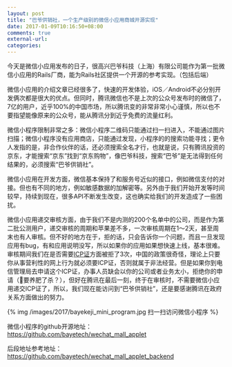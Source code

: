 ```yaml
---
layout: post
title: "巴爷供销社，一个生产级别的微信小应用商城开源实现"
date: 2017-01-09T10:16:50+08:00
comments: true
external-url: 
categories: 
---
```


今天是微信小应用发布的日子，很高兴巴爷科技（上海）有限公司能作为第一批微信小应用的Rails厂商，能为Rails社区提供一个开源的参考实现。（包括后端）

微信小应用的介绍文章已经很多了，快速的开发体验，iOS／Android不必分别开发俩次都是很大的优点。但同时，腾讯微信也不是上次的公众号发布时的微信了，7亿的用户，近乎100%的中国市场，所以腾讯变的非常非常小心谨慎，所以也不要指望能像原来的公众号，能从腾讯分到近乎免费的流量红利。

微信小程序限制非常之多：微信小程序二维码只能通过扫一扫进入，不能通过图片扫描；微信小程序没有应用商店，只能通过发现，小程序的的搜索功能寻找；更令人发指的是，非合作伙伴的话，还必须搜索全名才行，也就是说，只有腾讯投资的京东，才能搜索“京东”找到“京东购物”，像巴爷科技，搜索“巴爷”是无法得到任何结果的，必须搜索“巴爷供销社”。

微信小应用在开发方面，微信基本保持了和服务号近似的接口，例如微信支付的对接。但也有不同的地方，例如敏感数据的加解密等。另外由于我们开始开发等时间较早，持续到现在，很多API不断发生改变，这也确实给我们的开发造成了一些困扰。

微信小应用递交审核方面，由于我们不是内测的200个名单中的公司，而是作为第二批公测用户，递交审核的周期和苹果差不多，一次审核周期在1～2天，甚至周末也有人审核。但不好的地方在于，拒的话，只会告诉你一个问题，而且一旦发现应用有bug，有和应用说明没写，所以如果你的应用如果想快速上线，基本很难。审核期间我们在是否需要[ICP证](http://jingyan.baidu.com/article/b87fe19e6f488c5218356890.html)方面被拒了3次，中国的政策很奇怪，理论上只要你从事营利性的网上行为就必须要ICP证，否则就属于非法经营。但是如果你到电信管理局去申请这个ICP证，办事人员缺会以你的公司或者业务太小，拒绝你的申请（🐷要养肥了杀？），但好在腾讯在最后一刻，终于在审核时，不需要微信小应用递交ICP证了，所以，我们现在能访问到“巴爷供销社”，还是要感谢腾讯在政府关系方面做出的努力。

{% img /images/2017/bayekeji_mini_program.jpg 扫一扫访问微信小程序 %}

微信小程序的github开源地址：https://github.com/bayetech/wechat_mall_applet

后段地址参考地址：https://github.com/bayetech/wechat_mall_applet_backend